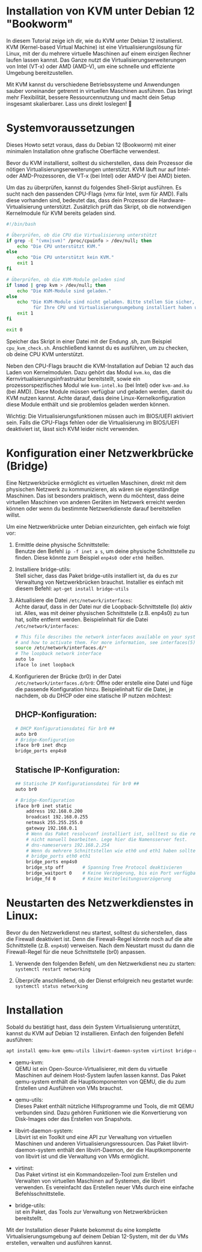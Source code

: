 # Installation von KVM unter Debian 12 "Bookworm"
In diesem Tutorial zeige ich dir, wie du KVM unter Debian 12 installierst. KVM (Kernel-based Virtual Machine) ist eine Virtualisierungslösung für Linux, mit der du mehrere virtuelle Maschinen auf einem einzigen Rechner laufen lassen kannst. Das Ganze nutzt die Virtualisierungserweiterungen von Intel (VT-x) oder AMD (AMD-V), um eine schnelle und effiziente Umgebung bereitzustellen.

Mit KVM kannst du verschiedene Betriebssysteme und Anwendungen sauber voneinander getrennt in virtuellen Maschinen ausführen. Das bringt mehr Flexibilität, bessere Ressourcennutzung und macht dein Setup insgesamt skalierbarer. Lass uns direkt loslegen! 🚀

# Systemvoraussetzungen
Dieses Howto setzt voraus, dass du Debian 12 (Bookworm) mit einer minimalen Installation ohne grafische Oberfläche verwendest.

Bevor du KVM installierst, solltest du sicherstellen, dass dein Prozessor die nötigen Virtualisierungserweiterungen unterstützt. KVM läuft nur auf Intel- oder AMD-Prozessoren, die VT-x (bei Intel) oder AMD-V (bei AMD) bieten.

Um das zu überprüfen, kannst du folgendes Shell-Skript ausführen. Es sucht nach den passenden CPU-Flags (vmx für Intel, svm für AMD). Falls diese vorhanden sind, bedeutet das, dass dein Prozessor die Hardware-Virtualisierung unterstützt. Zusätzlich prüft das Skript, ob die notwendigen Kernelmodule für KVM bereits geladen sind.


```bash
#!/bin/bash

# Überprüfen, ob die CPU die Virtualisierung unterstützt
if grep -E "(vmx|svm)" /proc/cpuinfo > /dev/null; then
    echo "Die CPU unterstützt KVM."
else
    echo "Die CPU unterstützt kein KVM."
    exit 1
fi

# Überprüfen, ob die KVM-Module geladen sind
if lsmod | grep kvm > /dev/null; then
    echo "Die KVM-Module sind geladen."
else
    echo "Die KVM-Module sind nicht geladen. Bitte stellen Sie sicher, dass Sie das richtige Kernelmodul 
          für Ihre CPU und Virtualisierungsumgebung installiert haben und versuchen Sie es erneut."
    exit 1
fi

exit 0
```

Speicher das Skript in einer Datei mit der Endung .sh, zum Beispiel `cpu_kvm_check.sh`. Anschließend kannst du es ausführen, um zu checken, ob deine CPU KVM unterstützt.

Neben den CPU-Flags braucht die KVM-Installation auf Debian 12 auch das Laden von Kernelmodulen. Dazu gehört das Modul `kvm.ko`, das die Kernvirtualisierungsinfrastruktur bereitstellt, sowie ein prozessorspezifisches Modul wie `kvm-intel.ko` (bei Intel) oder `kvm-amd.ko` (bei AMD). Diese Module müssen verfügbar und geladen werden, damit du KVM nutzen kannst. Achte darauf, dass deine Linux-Kernelkonfiguration diese Module enthält und sie problemlos geladen werden können.

Wichtig: Die Virtualisierungsfunktionen müssen auch im BIOS/UEFI aktiviert sein. Falls die CPU-Flags fehlen oder die Virtualisierung im BIOS/UEFI deaktiviert ist, lässt sich KVM leider nicht verwenden.

# Konfiguration einer Netzwerkbrücke (Bridge)
Eine Netzwerkbrücke ermöglicht es virtuellen Maschinen, direkt mit dem physischen Netzwerk zu kommunizieren, als wären sie eigenständige Maschinen. Das ist besonders praktisch, wenn du möchtest, dass deine virtuellen Maschinen von anderen Geräten im Netzwerk erreicht werden können oder wenn du bestimmte Netzwerkdienste darauf bereitstellen willst.

Um eine Netzwerkbrücke unter Debian einzurichten, geh einfach wie folgt vor:

1. Ermittle deine physische Schnittstelle:<br/>
    Benutze den Befehl `ip -f inet a s`, um deine physische Schnittstelle zu finden. Diese könnte zum Beispiel `enp4s0 `oder `eth0 `heißen.

2. Installiere bridge-utils:<br/>
    Stell sicher, dass das Paket bridge-utils installiert ist, da du es zur Verwaltung von Netzwerkbrücken brauchst. Installier es einfach mit diesem Befehl:
    `apt-get install bridge-utils`

3. Aktualisiere die Datei `/etc/network/interfaces`:<br/>
    Achte darauf, dass in der Datei nur die Loopback-Schnittstelle (lo) aktiv ist. Alles, was mit deiner physischen Schnittstelle (z.B. enp4s0) zu tun hat, sollte entfernt werden.
    Beispielinhalt für die Datei  `/etc/network/interfaces`:
    ```bash
    # This file describes the network interfaces available on your system
    # and how to activate them. For more information, see interfaces(5).
    source /etc/network/interfaces.d/*
    # The loopback network interface
    auto lo
    iface lo inet loopback
    ```

4. Konfigurieren der Brücke (br0) in der Datei `/etc/network/interfaces.d/br0`:
    Öffne oder erstelle eine Datei und füge die passende Konfiguration hinzu.
    Beispielinhalt für die Datei, je nachdem, ob du DHCP oder eine statische IP nutzen möchtest:
    ## DHCP-Konfiguration:
    ```bash
    # DHCP Konfigurationsdatei für br0 ##
    auto br0
    # Bridge-Konfiguration
    iface br0 inet dhcp
    bridge_ports enp4s0
    ```

    ## Statische IP-Konfiguration:
    ```bash
    ## Statische IP Konfigurationsdatei für br0 ##
    auto br0
    
    # Bridge-Konfiguration
    iface br0 inet static
        address 192.168.0.200
        broadcast 192.168.0.255
        netmask 255.255.255.0
        gateway 192.168.0.1
        # Wenn das Paket resolvconf installiert ist, solltest su die resolv.conf-Konfigurationsdatei
        # nicht manuell bearbeiten. Lege hier die Namensserver fest.
        # dns-nameservers 192.168.2.254
        # Wenn du mehrere Schnittstellen wie eth0 und eth1 haben solltest
        # bridge_ports eth0 eth1
        bridge_ports enp4s0
        bridge_stp off       # Spanning Tree Protocol deaktivieren
        bridge_waitport 0    # Keine Verzögerung, bis ein Port verfügbar wird
        bridge_fd 0          # Keine Weiterleitungsverzögerung
    ```
# Neustarten des Netzwerkdienstes in Linux:

Bevor du den Netzwerkdienst neu startest, solltest du sicherstellen, dass die Firewall deaktiviert ist. Denn die Firewall-Regel könnte noch auf die alte Schnittstelle (z.B. `enp4s0`) verweisen. Nach dem Neustart musst du dann die Firewall-Regel für die neue Schnittstelle (br0) anpassen.

1. Verwende den folgenden Befehl, um den Netzwerkdienst neu zu starten:<br/>
`systemctl restart networking`

2. Überprüfe anschließend, ob der Dienst erfolgreich neu gestartet wurde:<br/>
`systemctl status networking`

# Installation

Sobald du bestätigt hast, dass dein System Virtualisierung unterstützt, kannst du KVM auf Debian 12 installieren. Einfach den folgenden Befehl ausführen:

```bash
apt install qemu-kvm qemu-utils libvirt-daemon-system virtinst bridge-utils
```
* qemu-kvm:<br/>
    QEMU ist ein Open-Source-Virtualisierer, mit dem du virtuelle Maschinen auf deinem Host-System laufen lassen kannst. Das Paket qemu-system enthält die Hauptkomponenten von QEMU, die du zum Erstellen und Ausführen von VMs brauchst.

* qemu-utils:<br/>
    Dieses Paket enthält nützliche Hilfsprogramme und Tools, die mit QEMU verbunden sind. Dazu gehören Funktionen wie die Konvertierung von Disk-Images oder das Erstellen von Snapshots.

* libvirt-daemon-system:<br/>
    Libvirt ist ein Toolkit und eine API zur Verwaltung von virtuellen Maschinen und anderen Virtualisierungsressourcen. Das Paket libvirt-daemon-system enthält den libvirt-Daemon, der die Hauptkomponente von libvirt ist und die Verwaltung von VMs ermöglicht.

* virtinst:<br/>
    Das Paket virtinst ist ein Kommandozeilen-Tool zum Erstellen und Verwalten von virtuellen Maschinen auf Systemen, die libvirt verwenden. Es vereinfacht das Erstellen neuer VMs durch eine einfache Befehlsschnittstelle.

* bridge-utils:<br/>
ist ein Paket, das Tools zur Verwaltung von Netzwerkbrücken bereitstellt. 

Mit der Installation dieser Pakete bekommst du eine komplette Virtualisierungsumgebung auf deinem Debian 12-System, mit der du VMs erstellen, verwalten und ausführen kannst.